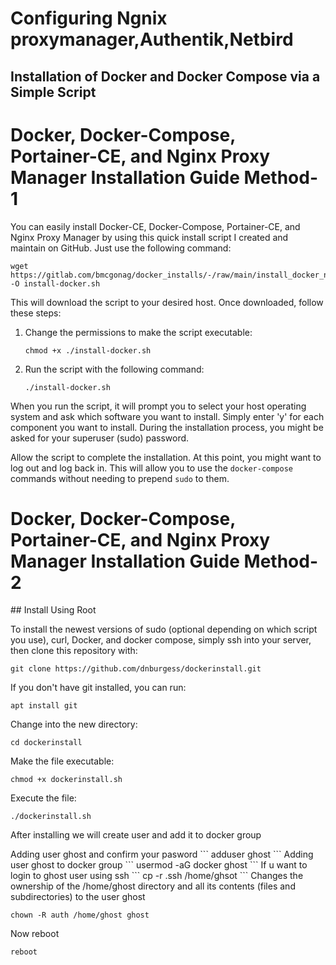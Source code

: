 <h1>Configuring Ngnix proxymanager,Authentik,Netbird</h1>
<h2>Installation of Docker and Docker Compose via a Simple Script</h2>

<h1>Docker, Docker-Compose, Portainer-CE, and Nginx Proxy Manager Installation Guide Method-1</h1>
<p>You can easily install Docker-CE, Docker-Compose, Portainer-CE, and Nginx Proxy Manager by using this quick install script I created and maintain on GitHub. Just use the following command:</p>
<pre><code>wget https://gitlab.com/bmcgonag/docker_installs/-/raw/main/install_docker_nproxyman.sh -O install-docker.sh</code></pre>
<p>This will download the script to your desired host. Once downloaded, follow these steps:</p>
<ol>
  <li>Change the permissions to make the script executable:
    <pre><code>chmod +x ./install-docker.sh</code></pre>
  </li>
  <li>Run the script with the following command:
    <pre><code>./install-docker.sh</code></pre>
  </li>
</ol>
<p>When you run the script, it will prompt you to select your host operating system and ask which software you want to install. Simply enter 'y' for each component you want to install. During the installation process, you might be asked for your superuser (sudo) password.</p>
<p>Allow the script to complete the installation. At this point, you might want to log out and log back in. This will allow you to use the <code>docker-compose</code> commands without needing to prepend <code>sudo</code> to them.</p>

<h1>Docker, Docker-Compose, Portainer-CE, and Nginx Proxy Manager Installation Guide Method-2</h1>
## Install Using Root

To install the newest versions of sudo (optional depending on which script you use), curl, Docker, and docker compose, simply ssh into your server, then clone this repository with: 

```
git clone https://github.com/dnburgess/dockerinstall.git
```
If you don't have git installed, you can run:
```
apt install git
```

Change into the new directory:
```
cd dockerinstall
```

Make the file executable:
```
chmod +x dockerinstall.sh
```

Execute the file:
```
./dockerinstall.sh
```
<p>After installing we will create user and add it to docker group</p>
Adding user ghost and confirm your pasword
```
adduser ghost
```
Adding user ghost to docker group
```
usermod -aG docker ghost
```
If u want to login to ghost user using ssh
```
cp -r .ssh /home/ghsot
```
Changes the ownership of the /home/ghost directory and all its contents (files and subdirectories) to the user ghost

```
chown -R auth /home/ghost ghost
```
Now reboot
```
reboot
```



